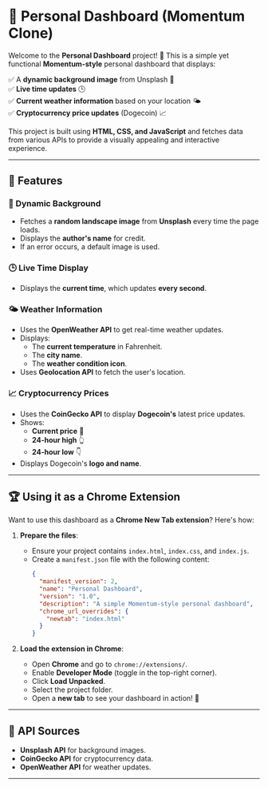 # 📌 Personal Dashboard (Momentum Clone)

Welcome to the **Personal Dashboard** project! 🚀 This is a simple yet functional **Momentum-style** personal dashboard that displays:

✅ A **dynamic background image** from Unsplash 🎨  
✅ **Live time updates** 🕒  
✅ **Current weather information** based on your location 🌤️  
✅ **Cryptocurrency price updates** (Dogecoin) 📈  

This project is built using **HTML, CSS, and JavaScript** and fetches data from various APIs to provide a visually appealing and interactive experience.

---

## 📜 Features

### 🎨 Dynamic Background
- Fetches a **random landscape image** from **Unsplash** every time the page loads.
- Displays the **author's name** for credit.
- If an error occurs, a default image is used.

### 🕒 Live Time Display
- Displays the **current time**, which updates **every second**.

### 🌤️ Weather Information
- Uses the **OpenWeather API** to get real-time weather updates.
- Displays:
  - The **current temperature** in Fahrenheit.
  - The **city name**.
  - The **weather condition icon**.
- Uses **Geolocation API** to fetch the user's location.

### 📈 Cryptocurrency Prices
- Uses the **CoinGecko API** to display **Dogecoin's** latest price updates.
- Shows:
  - **Current price** 🎯
  - **24-hour high** 👆
  - **24-hour low** 👇
- Displays Dogecoin's **logo and name**.

---


## 🏆 Using it as a Chrome Extension
Want to use this dashboard as a **Chrome New Tab extension**? Here's how:

1. **Prepare the files**:
   - Ensure your project contains `index.html`, `index.css`, and `index.js`.
   - Create a `manifest.json` file with the following content:
     ```json
     {
       "manifest_version": 2,
       "name": "Personal Dashboard",
       "version": "1.0",
       "description": "A simple Momentum-style personal dashboard",
       "chrome_url_overrides": {
         "newtab": "index.html"
       }
     }
     ```

2. **Load the extension in Chrome**:
   - Open **Chrome** and go to `chrome://extensions/`.
   - Enable **Developer Mode** (toggle in the top-right corner).
   - Click **Load Unpacked**.
   - Select the project folder.
   - Open a **new tab** to see your dashboard in action! 🎉

---

## 🌟 API Sources
- **Unsplash API** for background images.
- **CoinGecko API** for cryptocurrency data.
- **OpenWeather API** for weather updates.

---



